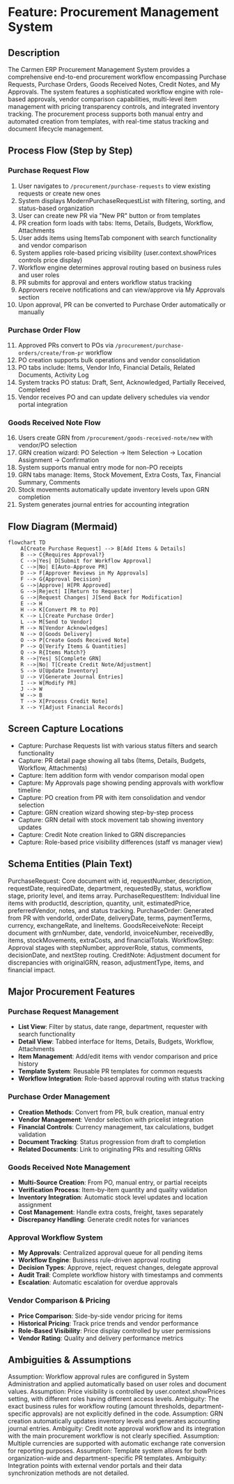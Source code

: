 # Feature: Procurement Management System

## Description
The Carmen ERP Procurement Management System provides a comprehensive end-to-end procurement workflow encompassing Purchase Requests, Purchase Orders, Goods Received Notes, Credit Notes, and My Approvals. The system features a sophisticated workflow engine with role-based approvals, vendor comparison capabilities, multi-level item management with pricing transparency controls, and integrated inventory tracking. The procurement process supports both manual entry and automated creation from templates, with real-time status tracking and document lifecycle management.

## Process Flow (Step by Step)

### Purchase Request Flow
1. User navigates to `/procurement/purchase-requests` to view existing requests or create new ones
2. System displays ModernPurchaseRequestList with filtering, sorting, and status-based organization
3. User can create new PR via "New PR" button or from templates
4. PR creation form loads with tabs: Items, Details, Budgets, Workflow, Attachments
5. User adds items using ItemsTab component with search functionality and vendor comparison
6. System applies role-based pricing visibility (user.context.showPrices controls price display)
7. Workflow engine determines approval routing based on business rules and user roles
8. PR submits for approval and enters workflow status tracking
9. Approvers receive notifications and can view/approve via My Approvals section
10. Upon approval, PR can be converted to Purchase Order automatically or manually

### Purchase Order Flow
11. Approved PRs convert to POs via `/procurement/purchase-orders/create/from-pr` workflow
12. PO creation supports bulk operations and vendor consolidation
13. PO tabs include: Items, Vendor Info, Financial Details, Related Documents, Activity Log
14. System tracks PO status: Draft, Sent, Acknowledged, Partially Received, Completed
15. Vendor receives PO and can update delivery schedules via vendor portal integration

### Goods Received Note Flow
16. Users create GRN from `/procurement/goods-received-note/new` with vendor/PO selection
17. GRN creation wizard: PO Selection → Item Selection → Location Assignment → Confirmation
18. System supports manual entry mode for non-PO receipts
19. GRN tabs manage: Items, Stock Movement, Extra Costs, Tax, Financial Summary, Comments
20. Stock movements automatically update inventory levels upon GRN completion
21. System generates journal entries for accounting integration

## Flow Diagram (Mermaid)
```mermaid
flowchart TD
    A[Create Purchase Request] --> B[Add Items & Details]
    B --> C{Requires Approval?}
    C -->|Yes| D[Submit for Workflow Approval]
    C -->|No| E[Auto-Approve PR]
    D --> F[Approver Reviews in My Approvals]
    F --> G{Approval Decision}
    G -->|Approve| H[PR Approved]
    G -->|Reject| I[Return to Requester]
    G -->|Request Changes| J[Send Back for Modification]
    E --> H
    H --> K[Convert PR to PO]
    K --> L[Create Purchase Order]
    L --> M[Send to Vendor]
    M --> N[Vendor Acknowledges]
    N --> O[Goods Delivery]
    O --> P[Create Goods Received Note]
    P --> Q[Verify Items & Quantities]
    Q --> R{Items Match?}
    R -->|Yes| S[Complete GRN]
    R -->|No| T[Create Credit Note/Adjustment]
    S --> U[Update Inventory]
    U --> V[Generate Journal Entries]
    I --> W[Modify PR]
    J --> W
    W --> B
    T --> X[Process Credit Note]
    X --> Y[Adjust Financial Records]
```

## Screen Capture Locations
- Capture: Purchase Requests list with various status filters and search functionality
- Capture: PR detail page showing all tabs (Items, Details, Budgets, Workflow, Attachments)
- Capture: Item addition form with vendor comparison modal open
- Capture: My Approvals page showing pending approvals with workflow timeline
- Capture: PO creation from PR with item consolidation and vendor selection
- Capture: GRN creation wizard showing step-by-step process
- Capture: GRN detail with stock movement tab showing inventory updates
- Capture: Credit Note creation linked to GRN discrepancies
- Capture: Role-based price visibility differences (staff vs manager view)

## Schema Entities (Plain Text)
PurchaseRequest: Core document with id, requestNumber, description, requestDate, requiredDate, department, requestedBy, status, workflow stage, priority level, and items array.
PurchaseRequestItem: Individual line items with productId, description, quantity, unit, estimatedPrice, preferredVendor, notes, and status tracking.
PurchaseOrder: Generated from PR with vendorId, orderDate, deliveryDate, terms, paymentTerms, currency, exchangeRate, and lineItems.
GoodsReceiveNote: Receipt document with grnNumber, date, vendorId, invoiceNumber, receivedBy, items, stockMovements, extraCosts, and financialTotals.
WorkflowStep: Approval stages with stepNumber, approverRole, status, comments, decisionDate, and nextStep routing.
CreditNote: Adjustment document for discrepancies with originalGRN, reason, adjustmentType, items, and financial impact.

## Major Procurement Features

### Purchase Request Management
- **List View**: Filter by status, date range, department, requester with search functionality
- **Detail View**: Tabbed interface for Items, Details, Budgets, Workflow, Attachments
- **Item Management**: Add/edit items with vendor comparison and price history
- **Template System**: Reusable PR templates for common requests
- **Workflow Integration**: Role-based approval routing with status tracking

### Purchase Order Management
- **Creation Methods**: Convert from PR, bulk creation, manual entry
- **Vendor Management**: Vendor selection with pricelist integration
- **Financial Controls**: Currency management, tax calculations, budget validation
- **Document Tracking**: Status progression from draft to completion
- **Related Documents**: Link to originating PRs and resulting GRNs

### Goods Received Note Management
- **Multi-Source Creation**: From PO, manual entry, or partial receipts
- **Verification Process**: Item-by-item quantity and quality validation
- **Inventory Integration**: Automatic stock level updates and location assignment
- **Cost Management**: Handle extra costs, freight, taxes separately
- **Discrepancy Handling**: Generate credit notes for variances

### Approval Workflow System
- **My Approvals**: Centralized approval queue for all pending items
- **Workflow Engine**: Business rule-driven approval routing
- **Decision Types**: Approve, reject, request changes, delegate approval
- **Audit Trail**: Complete workflow history with timestamps and comments
- **Escalation**: Automatic escalation for overdue approvals

### Vendor Comparison & Pricing
- **Price Comparison**: Side-by-side vendor pricing for items
- **Historical Pricing**: Track price trends and vendor performance
- **Role-Based Visibility**: Price display controlled by user permissions
- **Vendor Rating**: Quality and delivery performance metrics

## Ambiguities & Assumptions
Assumption: Workflow approval rules are configured in System Administration and applied automatically based on user roles and document values.
Assumption: Price visibility is controlled by user.context.showPrices setting, with different roles having different access levels.
Ambiguity: The exact business rules for workflow routing (amount thresholds, department-specific approvals) are not explicitly defined in the code.
Assumption: GRN creation automatically updates inventory levels and generates accounting journal entries.
Ambiguity: Credit note approval workflow and its integration with the main procurement workflow is not clearly specified.
Assumption: Multiple currencies are supported with automatic exchange rate conversion for reporting purposes.
Assumption: Template system allows for both organization-wide and department-specific PR templates.
Ambiguity: Integration points with external vendor portals and their data synchronization methods are not detailed.